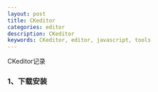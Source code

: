 ```yaml
---
layout: post
title: CKeditor
categories: editor
description: CKeditor
keywords: CKeditor, editor, javascript, tools
---
```


CKeditor记录

### 1、下载安装
